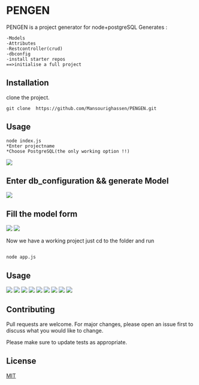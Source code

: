 
# PENGEN

PENGEN is a project generator for node+postgreSQL
Generates :
`````
-Models
-Attributes
-Restcontroller(crud)
-dbconfig
-install starter repos
==>initialise a full project
``````

## Installation

clone the project.

```
git clone  https://github.com/Mansourighassen/PENGEN.git

```

## Usage

```
node index.js
*Enter projectname
*Choose PostgreSQL(the only working option !!)
```
![](https://raw.githubusercontent.com/Mansourighassen/PENGEN/main/screenshots/2.PNG)

## Enter db_configuration && generate Model


![](https://raw.githubusercontent.com/Mansourighassen/PENGEN/main/screenshots/3.PNG)
## Fill the model form

![](https://raw.githubusercontent.com/Mansourighassen/PENGEN/main/screenshots/7.PNG)
![](https://raw.githubusercontent.com/Mansourighassen/PENGEN/main/screenshots/8.PNG)

Now we have a working project 
just cd to the folder and run 
```

node app.js
```
## Usage
![](https://raw.githubusercontent.com/Mansourighassen/PENGEN/main/screenshots/9.PNG)
![](https://raw.githubusercontent.com/Mansourighassen/PENGEN/main/screenshots/10.PNG)
![](https://raw.githubusercontent.com/Mansourighassen/PENGEN/main/screenshots/11.PNG)
![](https://raw.githubusercontent.com/Mansourighassen/PENGEN/main/screenshots/12.PNG)
![](https://raw.githubusercontent.com/Mansourighassen/PENGEN/main/screenshots/13.PNG)
![](https://raw.githubusercontent.com/Mansourighassen/PENGEN/main/screenshots/14.PNG)
![](https://raw.githubusercontent.com/Mansourighassen/PENGEN/main/screenshots/15.PNG)
![](https://raw.githubusercontent.com/Mansourighassen/PENGEN/main/screenshots/16.PNG)
![](https://raw.githubusercontent.com/Mansourighassen/PENGEN/main/screenshots/17.PNG)


## Contributing
Pull requests are welcome. For major changes, please open an issue first to discuss what you would like to change.

Please make sure to update tests as appropriate.

## License
[MIT](https://choosealicense.com/licenses/mit/)
